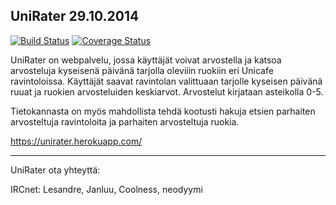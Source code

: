 UniRater 29.10.2014
----------------------------------------------------------------------------

[![Build Status](https://travis-ci.org/JaniL/wepaharkka.svg?branch=master)](https://travis-ci.org/JaniL/wepaharkka)
[![Coverage Status](https://img.shields.io/coveralls/JaniL/wepaharkka.svg)](https://coveralls.io/r/JaniL/wepaharkka)

UniRater on webpalvelu, jossa käyttäjät voivat arvostella ja katsoa
arvosteluja kyseisenä päivänä tarjolla oleviiin ruokiin eri Unicafe ravintoloissa.
Käyttäjät saavat ravintolan valittuaan tarjolle kyseisen päivänä ruuat ja
ruokien arvosteluiden keskiarvot. Arvostelut kirjataan asteikolla 0-5.

Tietokannasta on myös mahdollista tehdä kootusti hakuja etsien parhaiten
arvosteltuja ravintoloita ja parhaiten arvosteltuja ruokia. 

https://unirater.herokuapp.com/

----------------------------------------------------------------------------

UniRater ota yhteyttä:

IRCnet:
Lesandre, Janluu, Coolness, neodyymi
